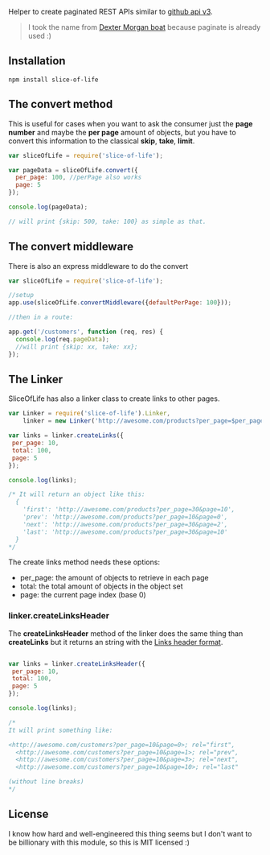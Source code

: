 Helper to create paginated REST APIs similar to [github api v3](http://developer.github.com/v3/#pagination). 

> I took the name from [Dexter Morgan boat](http://dexter.wikia.com/wiki/Slice_of_Life) because paginate is already used :)

## Installation

	npm install slice-of-life

## The convert method

This is useful for cases when you want to ask the consumer just the **page number** and maybe the **per page** amount of objects, but you have to convert this information to the classical **skip**, **take**, **limit**.

~~~javascript
var sliceOfLife = require('slice-of-life');

var pageData = sliceOfLife.convert({
  per_page: 100, //perPage also works
  page: 5
});

console.log(pageData);

// will print {skip: 500, take: 100} as simple as that.  
~~~

## The convert middleware

There is also an express middleware to do the convert

~~~javascript
var sliceOfLife = require('slice-of-life');

//setup
app.use(sliceOfLife.convertMiddleware({defaultPerPage: 100}));

//then in a route:

app.get('/customers', function (req, res) {
  console.log(req.pageData);
  //will print {skip: xx, take: xx};
});
~~~

## The Linker

SliceOfLife has also a linker class to create links to other pages.

~~~javascript
var Linker = require('slice-of-life').Linker,
	linker = new Linker('http://awesome.com/products?per_page=$per_page&page=$page');

var links = linker.createLinks({
 per_page: 10,
 total: 100,
 page: 5
});

console.log(links);

/* It will return an object like this:
  {
    'first': 'http://awesome.com/products?per_page=30&page=10',
	'prev': 'http://awesome.com/products?per_page=10&page=0',
	'next': 'http://awesome.com/products?per_page=30&page=2',
	'last': 'http://awesome.com/products?per_page=30&page=10'
  }
*/
~~~

The create links method needs these options:

-  per_page: the amount of objects to retrieve in each page 
-  total: the total amount of objects in the object set
-  page: the current page index (base 0)

### linker.createLinksHeader

The **createLinksHeader** method of the linker does the same thing than **createLinks** but it returns an string with the [Links header format](http://www.w3.org/Protocols/9707-link-header.html).

~~~javascript

var links = linker.createLinksHeader({
 per_page: 10,
 total: 100,
 page: 5
});

console.log(links);

/*
It will print something like:

<http://awesome.com/customers?per_page=10&page=0>; rel="first",
  <http://awesome.com/customers?per_page=10&page=1>; rel="prev",
  <http://awesome.com/customers?per_page=10&page=3>; rel="next",
  <http://awesome.com/customers?per_page=10&page=10>; rel="last"

(without line breaks)
*/
~~~

## License

I know how hard and well-engineered this thing seems but I don't want to be billionary with this module, so this is MIT licensed :)